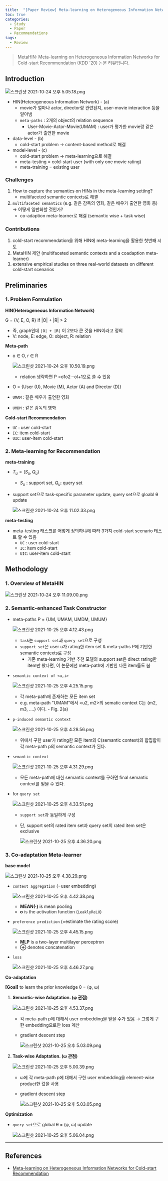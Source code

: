 ```yaml
---
title:  "[Paper Review] Meta-learning on Heterogeneous Information Networks for Cold-start Recommendation"
toc: true
categories:
  - Study
  - Paper
  - Recommendations
tags:
  - Review 
---
```


> MetaHIN: Meta-learning on Heterogeneous Information Networks for Cold-start Recommendation (KDD '20) 논문 리뷰입니다.

## Introduction

![스크린샷 2021-10-24 오후 5.05.18.png](/assets/posts/스크린샷_2021-10-24_오후_5.05.18.png)

- HIN(Heterogeneous Information Network) - (a)
    - movie가 얼마나 actor, director랑 관련된지, user-movie interaction 등을 알아냄
    - `meta-paths` : 2개의 object의 relation sequence
        - User-Movie-Actor-Movie(UMAM) : user가 평가한 movie랑 같은 actor가 출연한 movie
- data-level - (b)
    - cold-start problem → content-based method로 해결
- model-level - (c)
    - cold-start problem → meta-learning으로 해결
    - meta-testing = cold-start user (with only one movie rating)
    - meta-training = existing user

### Challenges

1. How to capture the semantics on HINs in the meta-learning setting?
    - multifaceted semantic contexts로 해결
2. `multifaceted semantics` (e.g. 같은 감독의 영화, 같은 배우가 출연한 영화 등) → 어떻게 일반화할 것인가? 
    - co-adaption meta-learner로 해결 (semantic wise + task wise)

### Contributions

1. cold-start recommendation을 위해 HIN에 meta-learning을 활용한 첫번째 시도
2. MetaHIN 제안 (multifaceted semantic contexts and a coadaption meta-learner)
3. extensive empirical studies on three real-world datasets on different cold-start scenarios

 

## Preliminaries

### 1. Problem Formulation

**HIN(Heterogeneous Information Network)** 

G = {V, E, O, R}  if |O| + |R| > 2
- 즉, graph인데 `|O| + |R|` 이 2보다 큰 것을 HIN이라고 정의
- V: node, E: edge, O: object, R: relation

**Meta-path**

- o ∈ O, r ∈ R
    
    ![스크린샷 2021-10-24 오후 10.50.19.png](/assets/posts/스크린샷_2021-10-24_오후_10.50.19.png)
    
    - relation 생략하면 P =o1o2···ol+1으로 쓸 수 있음

- O = {User (U), Movie (M), Actor (A) and Director (D)}
- `UMAM` : 같은 배우가 출연한 영화
- `UMDM` : 같은 감독의 영화

**Cold-start Recommendation**

- `UC` : user cold-start
- `IC`: item cold-start
- `UIC`: user-item cold-start

### 2. Meta-learning for Recommendation

**meta-training**

- $T_u = (S_u, Q_u)$
    - $S_u$ : support set, $Q_u$: query set
- support set으로 task-specific parameter update, query set으로 gloabl θ update
    
    ![스크린샷 2021-10-24 오후 11.02.33.png](/assets/posts/스크린샷_2021-10-24_오후_11.02.33.png)
    

**meta-testing**

- meta-testing 태스크를 어떻게 정의하냐에 따라 3가지 cold-start scenario 테스트 할 수 있음
    - `UC` : user cold-start
    - `IC`: item cold-start
    - `UIC`: user-item cold-start

## Methodology

### 1. Overview of MetaHIN

![스크린샷 2021-10-24 오후 11.09.00.png](/assets/posts/스크린샷_2021-10-24_오후_11.09.00.png)

### 2. Semantic-enhanced Task Constructor

- meta-paths P = {UM, UMAM, UMDM, UMUM}
    
    ![스크린샷 2021-10-25 오후 4.12.43.png](/assets/posts/스크린샷_2021-10-25_오후_4.12.43.png)
    
    - `task`는 `support set`과 `query set`으로 구성
    - `support set`은 user u가 rating한 item set & meta-paths P에 기반한 semantic contexts로 구성
        - 기존 meta-learning 기반 추천 모델의 support set은 direct rating한 item만 봤다면, 이 논문에선 meta-path에 기반한 다른 item들도 봄
- `semantic context of <u,i>`
    
    ![스크린샷 2021-10-25 오후 4.25.15.png](/assets/posts/스크린샷_2021-10-25_오후_4.25.15.png)
    
    - 각 meta-path에 존재하는 모든 item set
    - e.g. meta-path "UMAM"에서 <u2, m2>의 sematic context C는 {m2, m3, ....} 이다. - Fig. 2(a)
- `p-induced semantic context`
    
    ![스크린샷 2021-10-25 오후 4.28.56.png](/assets/posts/스크린샷_2021-10-25_오후_4.28.56.png)
    
    - 위에서 구한 user가 rating한 모든 item의 C(semantic context)의 합집합이 각 meta-path p의 semantic context가 된다.
- `semantic context`
    
    ![스크린샷 2021-10-25 오후 4.31.29.png](/assets/posts/스크린샷_2021-10-25_오후_4.31.29.png)
    
    - 모든 meta-path에 대한 semantic context를 구하면 final semantic context를 얻을 수 있다.
- for `query set`
    
    ![스크린샷 2021-10-25 오후 4.33.51.png](/assets/posts/스크린샷_2021-10-25_오후_4.33.51.png)
    
    - `support set`과 동일하게 구성
    - 단, support set의 rated item set과 query set의 rated item set은 exclusive
        
        ![스크린샷 2021-10-25 오후 4.36.20.png](/assets/posts/스크린샷_2021-10-25_오후_4.36.20.png)
        

### 3. Co-adaptation Meta-learner

**base model**

![스크린샷 2021-10-25 오후 4.38.29.png](/assets/posts/스크린샷_2021-10-25_오후_4.38.29.png)

- `context aggregation` (=user embedding)
    
    ![스크린샷 2021-10-25 오후 4.42.38.png](/assets/posts/스크린샷_2021-10-25_오후_4.42.38.png)
    
    - **MEAN(·)** is mean pooling
    - **σ** is the activation function (`LeaklyReLU`)
- `preference prediction` (=estimate the rating score)
    
    ![스크린샷 2021-10-25 오후 4.45.15.png](/assets/posts/스크린샷_2021-10-25_오후_4.45.15.png)
    
    - **MLP** is a two-layer multilayer perceptron
    - **⊕** denotes concatenation
- `loss`
    
    ![스크린샷 2021-10-25 오후 4.46.27.png](/assets/posts/스크린샷_2021-10-25_오후_4.46.27.png)
    

**Co-adaptation**

**[Goal]** to learn the prior knowledge θ = (φ, ω)

1. **Semantic-wise Adaptation. (φ 관점)**
    
    ![스크린샷 2021-10-25 오후 4.53.37.png](/assets/posts/스크린샷_2021-10-25_오후_4.53.37.png)
    
    - 각 meta-path p에 대해서 user embedding을 얻을 수가 있음 → 그렇게 구한 embedding으로만 loss 계산
    - gradient descent step
        
        ![스크린샷 2021-10-25 오후 5.03.09.png](/assets/posts/스크린샷_2021-10-25_오후_5.03.09.png)
        
    
2. **Task-wise Adaptation. (ω 관점)**
    
    ![스크린샷 2021-10-25 오후 5.00.39.png](/assets/posts/스크린샷_2021-10-25_오후_5.00.39.png)
    
    - ω에 각 meta-path p에 대해서 구한 user embedding을 element-wise product한 값을 사용
    - gradient descent step
        
        ![스크린샷 2021-10-25 오후 5.03.05.png](/assets/posts/스크린샷_2021-10-25_오후_5.03.05.png)
        

**Optimization**

- `query set`으로 global θ = (φ, ω) update
    
    ![스크린샷 2021-10-25 오후 5.06.04.png](/assets/posts/스크린샷_2021-10-25_오후_5.06.04.png)
    

---

## References

- [Meta-learning on Heterogeneous Information Networks for Cold-start Recommendation]([https://dl.acm.org/doi/pdf/10.1145/3394486.3403207](https://dl.acm.org/doi/pdf/10.1145/3394486.3403207))
